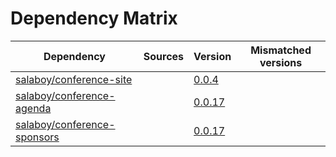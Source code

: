 # Dependency Matrix

Dependency | Sources | Version | Mismatched versions
---------- | ------- | ------- | -------------------
[salaboy/conference-site](https://github.com/salaboy/conference-site.git) |  | [0.0.4](https://github.com/salaboy/conference-site/releases/tag/v0.0.4) | 
[salaboy/conference-agenda](https://github.com/salaboy/conference-agenda.git) |  | [0.0.17](https://github.com/salaboy/conference-agenda/releases/tag/v0.0.17) | 
[salaboy/conference-sponsors](https://github.com/salaboy/conference-sponsors) |  | [0.0.17](https://github.com/salaboy/conference-sponsors/releases/tag/v0.0.17) | 
